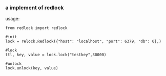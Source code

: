 ### a implement of redlock

usage:

	from redlock import redlock

	#init
    lock = relock.Redlock({"host": "localhost", "port": 6379, "db": 0},)

    #lock
    ttl, key, value = lock.lock("testkey",30000)

    #unlock
    lock.unlock(key, value)

